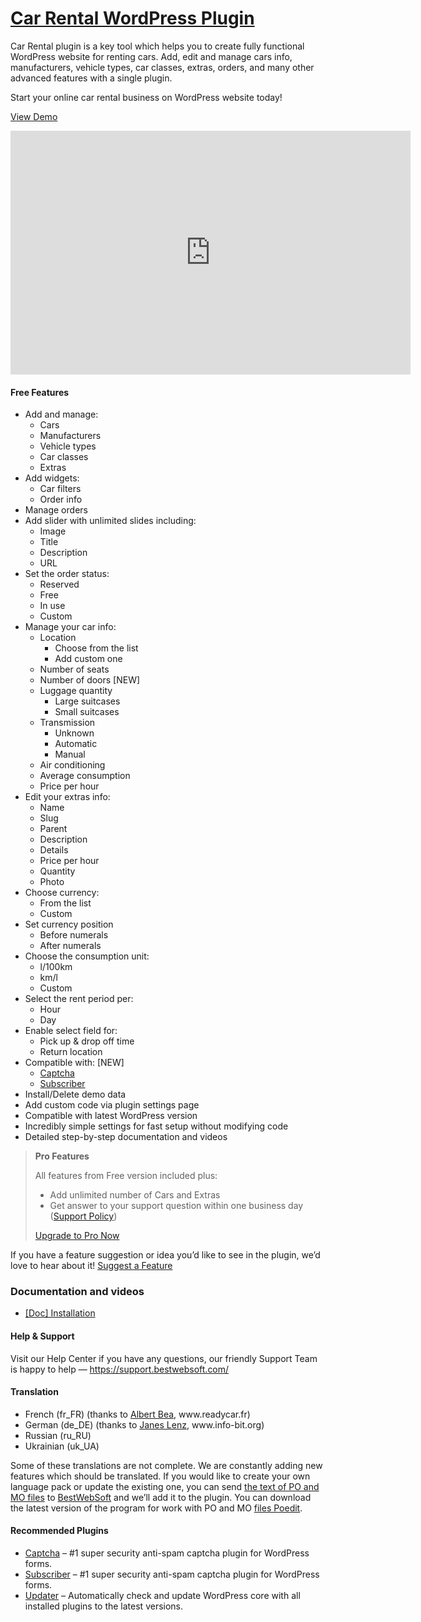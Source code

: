 <a href="https://bestwebsoft.com/products/wordpress/plugins/car-rental/" target=_blank>Car Rental WordPress Plugin</a>
========================



<p>Car Rental plugin is a key tool which helps you to create fully functional WordPress website for renting cars. Add, edit and manage cars info, manufacturers, vehicle types, car classes, extras, orders, and many other advanced features with a single plugin.</p>
<p>Start your online car rental business on WordPress website today!</p>
<p><a href="https://bestwebsoft.com/wordpress_demo_theme/renty/" rel="nofollow">View Demo</a></p>
<p><span class="embed-youtube" style="text-align:center; display: block;"><iframe class='youtube-player' type='text/html' width='640' height='390' src='https://www.youtube.com/embed/Oq4pkADwTks?version=3&#038;rel=1&#038;fs=1&#038;autohide=2&#038;showsearch=0&#038;showinfo=1&#038;iv_load_policy=1&#038;wmode=transparent' allowfullscreen='true' style='border:0;'></iframe></span></p>
<h4>Free Features</h4>
<ul>
<li>Add and manage:
<ul>
<li>Cars</li>
<li>Manufacturers</li>
<li>Vehicle types</li>
<li>Car classes</li>
<li>Extras</li>
</ul>
</li>
<li>Add widgets:
<ul>
<li>Car filters</li>
<li>Order info</li>
</ul>
</li>
<li>Manage orders</li>
<li>Add slider with unlimited slides including:
<ul>
<li>Image</li>
<li>Title</li>
<li>Description</li>
<li>URL</li>
</ul>
</li>
<li>Set the order status:
<ul>
<li>Reserved</li>
<li>Free</li>
<li>In use</li>
<li>Custom</li>
</ul>
</li>
<li>Manage your car info:
<ul>
<li>Location
<ul>
<li>Choose from the list</li>
<li>Add custom one</li>
</ul>
</li>
<li>Number of seats</li>
<li>Number of doors [NEW]</li>
<li>Luggage quantity
<ul>
<li>Large suitcases</li>
<li>Small suitcases</li>
</ul>
</li>
<li>Transmission
<ul>
<li>Unknown</li>
<li>Automatic</li>
<li>Manual</li>
</ul>
</li>
<li>Air conditioning</li>
<li>Average consumption</li>
<li>Price per hour</li>
</ul>
</li>
<li>Edit your extras info:
<ul>
<li>Name</li>
<li>Slug</li>
<li>Parent</li>
<li>Description</li>
<li>Details</li>
<li>Price per hour</li>
<li>Quantity</li>
<li>Photo</li>
</ul>
</li>
<li>Choose currency:
<ul>
<li>From the list</li>
<li>Custom</li>
</ul>
</li>
<li>Set currency position
<ul>
<li>Before numerals</li>
<li>After numerals</li>
</ul>
</li>
<li>Choose the consumption unit:
<ul>
<li>l/100km</li>
<li>km/l</li>
<li>Custom</li>
</ul>
</li>
<li>Select the rent period per:
<ul>
<li>Hour</li>
<li>Day</li>
</ul>
</li>
<li>Enable select field for:
<ul>
<li>Pick up &amp; drop off time</li>
<li>Return location</li>
</ul>
</li>
<li>Compatible with: [NEW]
<ul>
<li><a href="https://bestwebsoft.com/products/wordpress/plugins/captcha/?k=4da2d234b0a0d3eb784f4e489d22f1b9" rel="nofollow">Captcha</a></li>
<li><a href="https://bestwebsoft.com/products/wordpress/plugins/subscriber/?k=6afd5ac7a9888bf6ce52d8a53af54135" rel="nofollow">Subscriber</a></li>
</ul>
</li>
<li>Install/Delete demo data</li>
<li>Add custom code via plugin settings page</li>
<li>Compatible with latest WordPress version</li>
<li>Incredibly simple settings for fast setup without modifying code</li>
<li>Detailed step-by-step documentation and videos</li>
</ul>
<blockquote>
<p><strong>Pro Features</strong></p>
<p>All features from Free version included plus:</p>
<ul>
<li>Add unlimited number of Cars and Extras</li>
<li>Get answer to your support question within one business day (<a href="https://bestwebsoft.com/support-policy/" rel="nofollow">Support Policy</a>)</li>
</ul>
<p><a href="https://bestwebsoft.com/products/wordpress/plugins/car-rental/?k=3f5c94058f6e182a4530050cbb63dd44" rel="nofollow">Upgrade to Pro Now</a></p>
</blockquote>
<p>If you have a feature suggestion or idea you&#8217;d like to see in the plugin, we&#8217;d love to hear about it! <a href="https://support.bestwebsoft.com/hc/en-us/requests/new" rel="nofollow">Suggest a Feature</a></p>
<h3>Documentation and videos</h3>
<ul>
<li><a href="https://docs.google.com/document/d/1-hvn6WRvWnOqj5v5pLUk7Awyu87lq5B_dO-Tv-MC9JQ/" rel="nofollow">[Doc] Installation</a></li>
</ul>
<h4>Help &amp; Support</h4>
<p>Visit our Help Center if you have any questions, our friendly Support Team is happy to help — <a href="https://support.bestwebsoft.com/" rel="nofollow">https://support.bestwebsoft.com/</a></p>
<h4>Translation</h4>
<ul>
<li>French (fr_FR) (thanks to <a href="mailto:&#x61;l&#109;&#x61;&#100;&#x69;&#115;&#x65;&#056;&#x34;&#064;&#121;&#x61;&#104;&#x6f;&#111;&#x2e;&#102;&#x72;" rel="nofollow">Albert Bea</a>, www.readycar.fr)</li>
<li>German (de_DE) (thanks to <a href="mailto:&#x6d;&#x61;&#x69;&#108;&#064;&#105;n&#x66;&#x6f;&#x2d;&#098;&#105;&#116;.&#x6f;&#x72;&#x67;" rel="nofollow">Janes Lenz</a>, www.info-bit.org)</li>
<li>Russian (ru_RU)</li>
<li>Ukrainian (uk_UA)</li>
</ul>
<p>Some of these translations are not complete. We are constantly adding new features which should be translated. If you would like to create your own language pack or update the existing one, you can send <a href="https://codex.wordpress.org/Translating_WordPress" rel="nofollow">the text of PO and MO files</a> to <a href="https://support.bestwebsoft.com/hc/en-us/requests/new" rel="nofollow">BestWebSoft</a> and we&#8217;ll add it to the plugin. You can download the latest version of the program for work with PO and MO <a href="http://www.poedit.net/download.php" rel="nofollow">files Poedit</a>.</p>
<h4>Recommended Plugins</h4>
<ul>
<li><a href="https://bestwebsoft.com/products/wordpress/plugins/captcha/?k=4da2d234b0a0d3eb784f4e489d22f1b9" rel="nofollow">Captcha</a> &#8211; #1 super security anti-spam captcha plugin for WordPress forms.</li>
<li><a href="https://bestwebsoft.com/products/wordpress/plugins/subscriber/?k=6afd5ac7a9888bf6ce52d8a53af54135" rel="nofollow">Subscriber</a> &#8211; #1 super security anti-spam captcha plugin for WordPress forms.</li>
<li><a href="https://bestwebsoft.com/products/wordpress/plugins/updater/?k=0f949d8b3b87e3f7d52f08b79cb230a1" rel="nofollow">Updater</a> &#8211; Automatically check and update WordPress core with all installed plugins to the latest versions.</li>
</ul>
